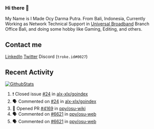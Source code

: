 ### Hi there 👋

My Name is I Made Ocy Darma Putra. From Bali, Indonesia, Currently Working as Network Technical Support in [Universal Broadband](https://universal.net.id) Branch Office Bali, and doing some hobby like Gaming, Editing, and others.

## Contact me

[LinkedIn](https://linkedin.com/in/troke) [Twitter](https://twitter.com/darma_ochi) Discord (`troke.id#0027`)

## Recent Activity

[![GithubStats](https://github-readme-stats.vercel.app/api?username=troke12&show_icons=true)](https://github.com/troke12)

<!--START_SECTION:activity-->
1. ❗️ Closed issue [#24](https://github.com//alx-xlx/goindex/issues/24) in [alx-xlx/goindex](https://github.com//alx-xlx/goindex)
2. 🗣 Commented on [#24](https://github.com//alx-xlx/goindex/issues/24) in [alx-xlx/goindex](https://github.com//alx-xlx/goindex)
3. 💪 Opened PR [#4169](https://github.com//ppy/osu-wiki/pull/4169) in [ppy/osu-wiki](https://github.com//ppy/osu-wiki)
4. 🗣 Commented on [#6621](https://github.com//ppy/osu-web/issues/6621) in [ppy/osu-web](https://github.com//ppy/osu-web)
5. 🗣 Commented on [#6621](https://github.com//ppy/osu-web/issues/6621) in [ppy/osu-web](https://github.com//ppy/osu-web)
<!--END_SECTION:activity-->

